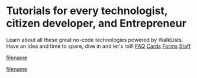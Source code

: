 
# Tutorials for every technologist, citizen developer, and Entrepreneur 

Learn about all these great no-code technologies powered by WalkLists. 
Have an idea and time to spare, dive in and let's roll!
[FAQ](../../tutorials/faq/index.md)
[Cards](../../tutorials/cards/index.md)
[Forms](../../tutorials/forms/index.md)
[Staff](../../tutorials/staff/index.md)

[filename](Helloworld.mp4 ':include :type=video')



[filename](DownloadCaresteps.mp4 ':include :type=video')